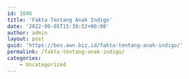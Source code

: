 ```yaml
---
id: 1046
title: 'Fakta Tentang Anak Indigo'
date: '2022-09-05T15:30:52+00:00'
author: admin
layout: post
guid: 'https://bos.awn.biz.id/fakta-tentang-anak-indigo/'
permalink: /fakta-tentang-anak-indigo/
categories:
    - Uncategorized
---
```


